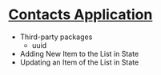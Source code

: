 # [Contacts Application](https://sspcontactsapp.ccbp.tech/)

- Third-party packages
  - uuid
- Adding New Item to the List in State
- Updating an Item of the List in State
